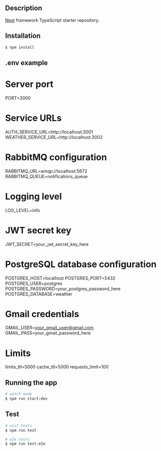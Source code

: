 ## Description

[Nest](https://github.com/nestjs/nest) framework TypeScript starter repository.

## Installation

```bash
$ npm install
```

## .env example
# Server port
PORT=3000

# Service URLs
AUTH_SERVICE_URL=http://localhost:3001
WEATHER_SERVICE_URL=http://localhost:3002

# RabbitMQ configuration
RABBITMQ_URL=amqp://localhost:5672
RABBITMQ_QUEUE=notifications_queue

# Logging level
LOG_LEVEL=info

# JWT secret key
JWT_SECRET=your_jwt_secret_key_here

# PostgreSQL database configuration
POSTGRES_HOST=localhost
POSTGRES_PORT=5432
POSTGRES_USER=postgres
POSTGRES_PASSWORD=your_postgres_password_here
POSTGRES_DATABASE=weather

# Gmail credentials
GMAIL_USER=your_gmail_user@gmail.com
GMAIL_PASS=your_gmail_password_here

# Limits
limits_ttl=5000
cache_ttl=5000
requests_limit=100

## Running the app

```bash
# watch mode
$ npm run start:dev
```

## Test

```bash
# unit tests
$ npm run test

# e2e tests
$ npm run test:e2e
```